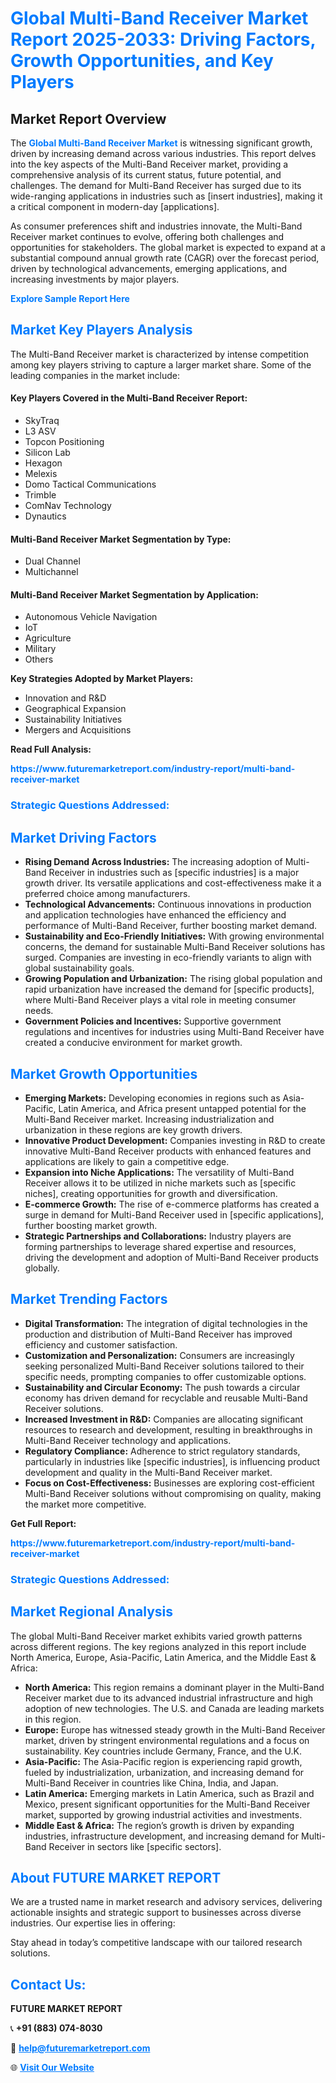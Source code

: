 <h1 style="color: #007BFF;">Global Multi-Band Receiver Market Report 2025-2033: Driving Factors, Growth Opportunities, and Key Players</h1>

<section id="overview">
<h2>Market Report Overview</h2>
<p>The <a href="https://www.futuremarketreport.com/industry-report/multi-band-receiver-market" style="color: #007BFF; text-decoration: none;"><strong>Global Multi-Band Receiver Market</strong></a> is witnessing significant growth, driven by increasing demand across various industries. This report delves into the key aspects of the Multi-Band Receiver market, providing a comprehensive analysis of its current status, future potential, and challenges. The demand for Multi-Band Receiver has surged due to its wide-ranging applications in industries such as [insert industries], making it a critical component in modern-day [applications].</p>
<p>As consumer preferences shift and industries innovate, the Multi-Band Receiver market continues to evolve, offering both challenges and opportunities for stakeholders. The global market is expected to expand at a substantial compound annual growth rate (CAGR) over the forecast period, driven by technological advancements, emerging applications, and increasing investments by major players.</p>
</section>

<section id="overview">
<p><a href="https://www.futuremarketreport.com/request-sample/reportId=75355" style="color: #007BFF; text-decoration: none;"><strong>Explore Sample Report Here</strong></a></p>
</section>

<section id="key-players">
<h2 style="color: #007BFF;">Market Key Players Analysis</h2>
<p>The Multi-Band Receiver market is characterized by intense competition among key players striving to capture a larger market share. Some of the leading companies in the market include:</p>
<h4>Key Players Covered in the Multi-Band Receiver Report:</h4>
<ul><li>SkyTraq</li><li>L3 ASV</li><li>Topcon Positioning</li><li>Silicon Lab</li><li>Hexagon</li><li>Melexis</li><li>Domo Tactical Communications</li><li>Trimble</li><li>ComNav Technology</li><li>Dynautics</li></ul>
<h4>Multi-Band Receiver Market Segmentation by Type:</h4>
<ul><li>Dual Channel</li><li>Multichannel</li></ul>

<h4>Multi-Band Receiver Market Segmentation by Application:</h4>
<ul><li>Autonomous Vehicle Navigation</li><li>IoT</li><li>Agriculture</li><li>Military</li><li>Others</li></ul>
<p><strong>Key Strategies Adopted by Market Players:</strong></p>
<ul>
<li>Innovation and R&D</li>
<li>Geographical Expansion</li>
<li>Sustainability Initiatives</li>
<li>Mergers and Acquisitions</li>
</ul>
</section>

<section>
<p><strong>Read Full Analysis: </strong></p><a href="https://www.futuremarketreport.com/industry-report/multi-band-receiver-market" style="color: #007BFF; text-decoration: none;"><strong>https://www.futuremarketreport.com/industry-report/multi-band-receiver-market</strong></a>
<h3 style="color: #007BFF;">Strategic Questions Addressed:</h3>
</section>

<section id="driving-factors">
<h2 style="color: #007BFF;">Market Driving Factors</h2>
<ul>
<li><strong>Rising Demand Across Industries:</strong> The increasing adoption of Multi-Band Receiver in industries such as [specific industries] is a major growth driver. Its versatile applications and cost-effectiveness make it a preferred choice among manufacturers.</li>
<li><strong>Technological Advancements:</strong> Continuous innovations in production and application technologies have enhanced the efficiency and performance of Multi-Band Receiver, further boosting market demand.</li>
<li><strong>Sustainability and Eco-Friendly Initiatives:</strong> With growing environmental concerns, the demand for sustainable Multi-Band Receiver solutions has surged. Companies are investing in eco-friendly variants to align with global sustainability goals.</li>
<li><strong>Growing Population and Urbanization:</strong> The rising global population and rapid urbanization have increased the demand for [specific products], where Multi-Band Receiver plays a vital role in meeting consumer needs.</li>
<li><strong>Government Policies and Incentives:</strong> Supportive government regulations and incentives for industries using Multi-Band Receiver have created a conducive environment for market growth.</li>
</ul>
</section>

<section id="growth-opportunities">
<h2 style="color: #007BFF;">Market Growth Opportunities</h2>
<ul>
<li><strong>Emerging Markets:</strong> Developing economies in regions such as Asia-Pacific, Latin America, and Africa present untapped potential for the Multi-Band Receiver market. Increasing industrialization and urbanization in these regions are key growth drivers.</li>
<li><strong>Innovative Product Development:</strong> Companies investing in R&D to create innovative Multi-Band Receiver products with enhanced features and applications are likely to gain a competitive edge.</li>
<li><strong>Expansion into Niche Applications:</strong> The versatility of Multi-Band Receiver allows it to be utilized in niche markets such as [specific niches], creating opportunities for growth and diversification.</li>
<li><strong>E-commerce Growth:</strong> The rise of e-commerce platforms has created a surge in demand for Multi-Band Receiver used in [specific applications], further boosting market growth.</li>
<li><strong>Strategic Partnerships and Collaborations:</strong> Industry players are forming partnerships to leverage shared expertise and resources, driving the development and adoption of Multi-Band Receiver products globally.</li>
</ul>
</section>

<section id="trending-factors">
<h2 style="color: #007BFF;">Market Trending Factors</h2>
<ul>
<li><strong>Digital Transformation:</strong> The integration of digital technologies in the production and distribution of Multi-Band Receiver has improved efficiency and customer satisfaction.</li>
<li><strong>Customization and Personalization:</strong> Consumers are increasingly seeking personalized Multi-Band Receiver solutions tailored to their specific needs, prompting companies to offer customizable options.</li>
<li><strong>Sustainability and Circular Economy:</strong> The push towards a circular economy has driven demand for recyclable and reusable Multi-Band Receiver solutions.</li>
<li><strong>Increased Investment in R&D:</strong> Companies are allocating significant resources to research and development, resulting in breakthroughs in Multi-Band Receiver technology and applications.</li>
<li><strong>Regulatory Compliance:</strong> Adherence to strict regulatory standards, particularly in industries like [specific industries], is influencing product development and quality in the Multi-Band Receiver market.</li>
<li><strong>Focus on Cost-Effectiveness:</strong> Businesses are exploring cost-efficient Multi-Band Receiver solutions without compromising on quality, making the market more competitive.</li>
</ul>
</section>

<section>
<p><strong>Get Full Report: </strong></p><a href="https://www.futuremarketreport.com/industry-report/multi-band-receiver-market" style="color: #007BFF; text-decoration: none;"><strong>https://www.futuremarketreport.com/industry-report/multi-band-receiver-market</strong></a>
<h3 style="color: #007BFF;">Strategic Questions Addressed:</h3>
</section>


<section id="regional-analysis">
<h2 style="color: #007BFF;">Market Regional Analysis</h2>
<p>The global Multi-Band Receiver market exhibits varied growth patterns across different regions. The key regions analyzed in this report include North America, Europe, Asia-Pacific, Latin America, and the Middle East & Africa:</p>
<ul>
<li><strong>North America:</strong> This region remains a dominant player in the Multi-Band Receiver market due to its advanced industrial infrastructure and high adoption of new technologies. The U.S. and Canada are leading markets in this region.</li>
<li><strong>Europe:</strong> Europe has witnessed steady growth in the Multi-Band Receiver market, driven by stringent environmental regulations and a focus on sustainability. Key countries include Germany, France, and the U.K.</li>
<li><strong>Asia-Pacific:</strong> The Asia-Pacific region is experiencing rapid growth, fueled by industrialization, urbanization, and increasing demand for Multi-Band Receiver in countries like China, India, and Japan.</li>
<li><strong>Latin America:</strong> Emerging markets in Latin America, such as Brazil and Mexico, present significant opportunities for the Multi-Band Receiver market, supported by growing industrial activities and investments.</li>
<li><strong>Middle East & Africa:</strong> The region’s growth is driven by expanding industries, infrastructure development, and increasing demand for Multi-Band Receiver in sectors like [specific sectors].</li>
</ul>
</section>

<footer>
<h2 style="color: #007BFF;">About FUTURE MARKET REPORT</h2>
<p>We are a trusted name in market research and advisory services, delivering actionable insights and strategic support to businesses across diverse industries. Our expertise lies in offering:</p>

<p>Stay ahead in today’s competitive landscape with our tailored research solutions.</p>

<h2 style="color: #007BFF;">Contact Us:</h2>
<p><strong>FUTURE MARKET REPORT</strong></p>
<p>📞 <strong>+91 (883) 074-8030</strong></p>
<p>📧 <strong><a href="mailto:help@futuremarketreport.com" style="color: #007BFF;">help@futuremarketreport.com</a></strong></p>
<p>🌐 <strong><a href="https://www.futuremarketreport.com/" style="color: #007BFF;">Visit Our Website</a></strong></p>
</footer>